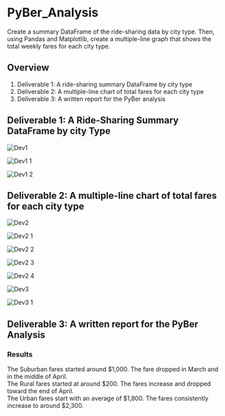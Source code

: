 # PyBer_Analysis

Create a summary DataFrame of the ride-sharing data by city type. Then, using Pandas and Matplotlib, create a multiple-line graph that shows the total weekly fares for each city type.

## Overview

1. Deliverable 1: A ride-sharing summary DataFrame by city type
2. Deliverable 2: A multiple-line chart of total fares for each city type
3. Deliverable 3: A written report for the PyBer analysis

## Deliverable 1: A Ride-Sharing Summary DataFrame by city Type

![Dev1](https://user-images.githubusercontent.com/105829106/176797335-dec6dea9-775f-4dbb-beda-67437c903d9b.PNG)

![Dev1 1](https://user-images.githubusercontent.com/105829106/176797347-0e7abc87-b07a-4e19-be66-da6a46a35545.PNG)

![Dev1 2](https://user-images.githubusercontent.com/105829106/176797360-45500b08-dcdb-45ae-b5be-cfed219f6e96.PNG)


## Deliverable 2: A multiple-line chart of total fares for each city type

![Dev2](https://user-images.githubusercontent.com/105829106/176797387-2d9d6f75-da11-4ffe-9263-777034adce50.PNG)

![Dev2 1](https://user-images.githubusercontent.com/105829106/176797398-66696075-e8e2-4391-9a7c-cfa388554da2.PNG)

![Dev2 2](https://user-images.githubusercontent.com/105829106/176797411-cebe0806-4c09-456d-b09b-fabe9e4904ab.PNG)

![Dev2 3](https://user-images.githubusercontent.com/105829106/176797421-0606ed94-11db-4c2e-9272-1489e591936e.PNG)

![Dev2 4](https://user-images.githubusercontent.com/105829106/176797439-cd2cdabc-7115-4cca-9bd0-27dc7c2e61c5.PNG)

![Dev3](https://user-images.githubusercontent.com/105829106/176797569-e5d8a347-a45c-4a86-8455-d5f3e236e661.PNG)

![Dev3 1](https://user-images.githubusercontent.com/105829106/176797584-709bc4d8-e1a0-49d5-8f01-ba61d5020cca.PNG)


## Deliverable 3: A written report for the PyBer Analysis

### Results
The Suburban fares started around $1,000. The fare dropped in March and in the middle of April.  
The Rural fares started at around $200. The fares increase and dropped toward the end of April.  
The Urban fares start with an average of $1,800. The fares consistently increase to around $2,300.
